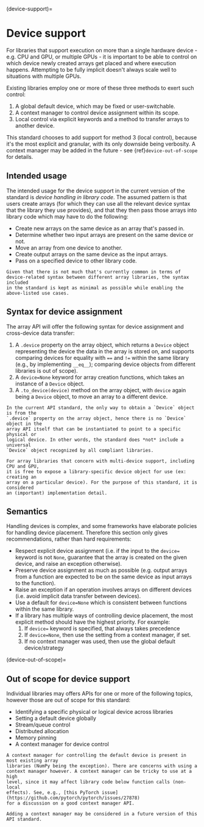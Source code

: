 (device-support)=

# Device support

For libraries that support execution on more than a single hardware device - e.g. CPU and GPU, or multiple GPUs - it is important to be able to control on which device newly created arrays get placed and where execution happens. Attempting to be fully implicit doesn't always scale well to situations with multiple GPUs.

Existing libraries employ one or more of these three methods to exert such control:
1. A global default device, which may be fixed or user-switchable.
2. A context manager to control device assignment within its scope.
3. Local control via explicit keywords and a method to transfer arrays to another device.

This standard chooses to add support for method 3 (local control), because it's the most explicit and granular, with its only downside being verbosity. A context manager may be added in the future - see {ref}`device-out-of-scope` for details.


## Intended usage

The intended usage for the device support in the current version of the
standard is _device handling in library code_. The assumed pattern is that
users create arrays (for which they can use all the relevant device syntax
that the library they use provides), and that they then pass those arrays
into library code which may have to do the following:

- Create new arrays on the same device as an array that's passed in.
- Determine whether two input arrays are present on the same device or not.
- Move an array from one device to another.
- Create output arrays on the same device as the input arrays.
- Pass on a specified device to other library code.

```{note}
Given that there is not much that's currently common in terms of
device-related syntax between different array libraries, the syntax included
in the standard is kept as minimal as possible while enabling the
above-listed use cases.
```

## Syntax for device assignment

The array API will offer the following syntax for device assignment and
cross-device data transfer:

1. A `.device` property on the array object, which returns a `Device` object
  representing the device the data in the array is stored on, and supports
  comparing devices for equality with `==` and `!=` within the same library
  (e.g., by implementing `__eq__`); comparing device objects from different
  libraries is out of scope).
2. A `device=None` keyword for array creation functions, which takes an
   instance of a `Device` object.
3. A `.to_device(device)` method on the array object, with `device` again being
   a `Device` object, to move an array to a different device.

```{note}
In the current API standard, the only way to obtain a `Device` object is from the
`.device` property on the array object, hence there is no `Device` object in the
array API itself that can be instantiated to point to a specific physical or
logical device. In other words, the standard does *not* include a universal
`Device` object recognized by all compliant libraries.

For array libraries that concern with multi-device support, including CPU and GPU,
it is free to expose a library-specific device object for use (ex: creating an
array on a particular device). For the purpose of this standard, it is considered
an (important) implementation detail.
```


## Semantics

Handling devices is complex, and some frameworks have elaborate policies for
handling device placement. Therefore this section only gives recommendations,
rather than hard requirements:

- Respect explicit device assignment (i.e. if the input to the `device=` keyword
  is not `None`, guarantee that the array is created on the given device, and
  raise an exception otherwise).
- Preserve device assignment as much as possible (e.g. output arrays from a
  function are expected to be on the same device as input arrays to the
  function).
- Raise an exception if an operation involves arrays on different devices
  (i.e. avoid implicit data transfer between devices).
- Use a default for `device=None` which is consistent between functions
  within the same library.
- If a library has multiple ways of controlling device placement, the most
  explicit method should have the highest priority. For example:
    1. If `device=` keyword is specified, that always takes precedence
    2. If `device=None`, then use the setting from a context manager, if set.
    3. If no context manager was used, then use the global default device/strategy


(device-out-of-scope)=

## Out of scope for device support

Individual libraries may offers APIs for one or more of the following topics,
however those are out of scope for this standard:

- Identifying a specific physical or logical device across libraries
- Setting a default device globally
- Stream/queue control
- Distributed allocation
- Memory pinning
- A context manager for device control

```{note}
A context manager for controlling the default device is present in most existing array
libraries (NumPy being the exception). There are concerns with using a
context manager however. A context manager can be tricky to use at a high
level, since it may affect library code below function calls (non-local
effects). See, e.g., [this PyTorch issue](https://github.com/pytorch/pytorch/issues/27878)
for a discussion on a good context manager API.

Adding a context manager may be considered in a future version of this API standard.
```
